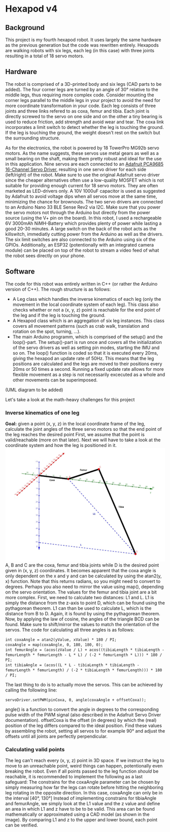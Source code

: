 # Hexapod v4



## Background

This project is my fourth hexapod robot. It uses largely the same hardware as the previous generation but the code was rewritten entirely. Hexapods are walking robots with six legs, each leg (in this case) with three joints resulting in a total of 18 servo motors.

## Hardware

The robot is comprised of a 3D-printed body and six legs (CAD parts to be added). The four corner legs are turned by an angle of 30° relative to the middle legs, thus requiring more complex code. Consider mounting the corner legs parallel to the middle legs in your project to avoid the need for more coordinate transformation in your code. 
Each leg consists of three joints and three links refered to as coxa, femur and tibia. Each joint is directly screwed to the servo on one side and on the other a tiny bearing is used to reduce friction, add strength and avoid wear and tear.
The coxa link incorporates a limit switch to detect whether the leg is touching the ground. If the leg is touching the ground, the weight doesn't rest on the switch but the surrounding structure.

As for the electronics, the robot is powered by 18 TowerPro MG92b servo motors. As the name suggests, these servos use metal gears as well as a small bearing on the shaft, making them pretty robust and ideal for the use in this application. Nine servos are each connected to an [Adafruit PCA9685 16-Channel Servo Driver](https://learn.adafruit.com/16-channel-pwm-servo-driver/downloads), resulting in one servo driver for each side (left/right) of the robot. Make sure to use the original Adafruit servo driver since the cheaper alternatives often use a low-quality MOSFET which is not suitable for providing enough current for 18 servo motors. They are often marketed as LED-drivers only.
A 10V 1000uF capacitor is used as suggested by Adafruit to avoid voltage dips when all servos move at the same time, minimizing the chance for brownouts. The two servo drivers are connected to an Arduino Nano 33 BLE Sense Rev2 via I2C. Make sure that you power the servo motors not through the Arduino but directly from the power source (using the V+ pin on the board). In this robot, I used a rechargeable 6V 3000mAh NiMH-Battery which provides plenty of power while lasting a good 20-30 minutes. A large switch on the back of the robot acts as the killswitch, immediatly cutting power from the Arduino as well as the drivers.
The six limit switches are also connected to the Arduino using six of the GPIOs. Additionally, an ESP32 (potentionally with an integrated camera module) can be placed on top of the robot to stream a video feed of what the robot sees directly on your phone.

## Software
The code for this robot was entirely written in C++ (or rather the Arduino version of C++). The rough structure is as follows:
* A Leg class which handles the inverse kinematics of each leg (only the movement in the local coordinate system of each leg). This class also checks whether or not a (x, y, z) point is reachable for the end point of the leg and if the leg is touching the ground.
* A Hexapod class which is an aggregation of six leg instances. This class covers all movement patterns (such as crab walk, translation and rotation on the spot, turning, ...).
* The main Arduino programm, which is comprised of the setup() and the loop()-part. The setup()-part is run once and covers all the initialization of the servo drivers as well as setting pin modes, starting the IMU and so on. The loop() function is coded so that it is executed every 20ms, giving the hexapod an update rate of 50Hz. This means that the leg positions are calculated and the legs are moved to their positions every 20ms or 50 times a second. Running a fixed update rate allows for more flexible movement as a step is not necessarily excecuted as a whole and other movements can be superimposed.

(UML diagram to be added)

Let's take a look at the math-heavy challenges for this project

### Inverse kinematics of one leg
**Goal:** given a point (x, y, z) in the local coordinate frame of the leg, calculate the joint angles of the three servo motors so that the end point of the leg reaches the desired point
First, we assume that the point is valid/reachable (more on that later). Next we will have to take a look at the coordinate system and how the leg is positioned in it.
![Image of a leg model and the coordinate system as well as L and L1](pictures/HexapodLegModel.png)
A, B and C are the coxa, femur and tibia joints while D is the desired point given in (x, y, z) coordinates. It becomes apparent that the coxa angle is only dependent on the x and y and can be calculated by using the atan2(y, x) function. Note that this returns radians, so you might need to convert to degrees. Perhaps you also need to mirror the value using map(), depending on the servo orientation.
The values for the femur and tibia joint are a bit more complex. First, we need to calculate two distances: L1 and L. L1 is simply the distance from the z-axis to point D, which can be found using the pythagorean theorem. L1 can than be used to calculate L, which is the distance from B to D. Again, it is found by using the pythagorean theorem. Now, by applying the law of cosine, the angles of the triangle BCD can be found. Make sure to shift/mirror the values to match the orientation of the servos. The code for calculating all three angles is as follows:

```
int coxaAngle = atan2(yValue, xValue) * 180 / PI;
coxaAngle = map(coxaAngle, 0, 180, 180, 0);
int femurAngle = (acos(zValue / L) + acos((tibiaLength * tibiaLength - femurLength * femurLength - L * L) / (-2 * femurLength * L))) * 180 / PI;
int tibiaAngle = (acos((L * L - tibiaLength * tibiaLength - femurLength * femurLength) / (-2 * tibiaLength * femurLength))) * 180 / PI;
```

The last thing to do is to actually move the servos. This can be achieved by calling the following line:

```
servoDriver.setPWM(pinCoxa, 0, angle(coxaAngle + offsetCoxa));
```
angle() is a function to convert the angle in degrees to the corresponding pulse width of the PWM signal (also described in the Adafruit Servo Driver documentation). offsetCoxa is the offset (in degrees) by which the (real) position of the leg differs compared to the ideal position. Find these values by assembling the robot, setting all servos to for example 90° and adjust the offsets until all joints are perfectly perpendicular.

### Calculating valid points
The leg can't reach every (x, y, z) point in 3D space. If we instruct the leg to move to an unreachable point, weird things can happen, potentionally even breaking the robot. Even if all points passed to the leg function _should_ be reachable, it is recommended to implement the following as a last safeguard:
The constrains for the coxaAngle parameter can be chosen by simply measuring how far the legs can rotate before hitting the neighboring leg rotating in the opposite direction. In this case, coxaAngle can only be in the interval [40°, 130°]
Instead of implementing constrains for tibiaAngle and femurAngle, we simply look at the L1 value and the z value and define an area in which L1 and z have to be to be valid. This area can be found mathematically or approximated using a CAD model (as shown in the image). By comparing L1 and z to the upper and lower bound, each point can be verified.
